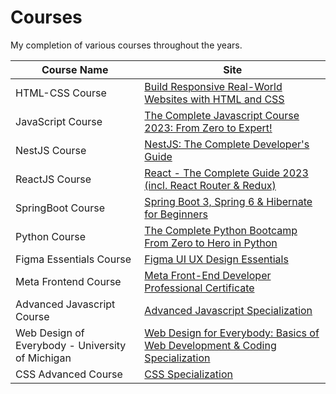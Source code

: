 # Courses

My completion of various courses throughout the years.

| Course Name | Site |
| ------------- | ------------- |
| HTML-CSS Course  | [Build Responsive Real-World Websites with HTML and CSS](https://www.udemy.com/course/design-and-develop-a-killer-website-with-html5-and-css3/?referralCode=93317126211B2A500938) |
| JavaScript Course | [The Complete Javascript Course 2023: From Zero to Expert!](https://www.udemy.com/course/the-complete-javascript-course/) |
| NestJS Course | [NestJS: The Complete Developer's Guide](https://www.udemy.com/course/nestjs-the-complete-developers-guide/) |
| ReactJS Course | [React - The Complete Guide 2023 (incl. React Router & Redux)](https://www.udemy.com/course/react-the-complete-guide-incl-redux/?kw=React&src=sac) |
| SpringBoot Course | [Spring Boot 3, Spring 6 & Hibernate for Beginners](https://www.udemy.com/course/spring-hibernate-tutorial/)
| Python Course | [The Complete Python Bootcamp From Zero to Hero in Python](https://www.udemy.com/course/complete-python-bootcamp/)
| Figma Essentials Course | [Figma UI UX Design Essentials](https://www.udemy.com/course/figma-ux-ui-design-user-experience-tutorial-course/)
| Meta Frontend Course | [Meta Front-End Developer Professional Certificate](https://www.coursera.org/professional-certificates/meta-front-end-developer)
| Advanced Javascript Course | [Advanced Javascript Specialization](https://www.coursera.org/specializations/advanced-javascript)
| Web Design of Everybody - University of Michigan | [Web Design for Everybody: Basics of Web Development & Coding Specialization](https://www.coursera.org/specializations/web-design?)
| CSS Advanced Course | [CSS Specialization](https://www.coursera.org/specializations/css)
